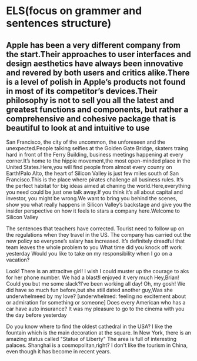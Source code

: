 # ELS(focus on grammer and sentences structure)

## Apple has been a very different company from the start.Their approaches to user interfaces and design aesthetics have always been innovative and revered by both users and critics alike.There is a level of polish in Apple’s products not found in most of its competitor’s devices.Their philosophy is not to sell you all the latest and greatest functions and components, but rather a comprehensive and cohesive package that is beautiful to look at and intuitive to use

San Francisco, the city of the uncommon, the unforeseen and the unexpected.People talking selfies at the Golden Gate Bridge, skaters traing hard in front of the Ferry Building, business meetings happening at every corner.It’s home to the hippie movement,the most open-minded place in the United States.Here,you will find people from almost every counry on Earth!Palo Alto, the heart of Silicon Valley is just few miles south of San Francisco.This is the place where pirates challenge all business rules. It’s the perfect habitat for big ideas aimed at chaning the world.Here,everything you need could be just one talk away.If you think it’s all about capital and investor, you might be wrong.We want to bring you behind the scenes, show you what really happens in Silicon Valley’s backstage and give you the insider perspective on how it feels to stars a company here.Welcome to Silicon Valley

The sentences that teachers have corrected.
Tourist need to follow up on the regulations when they travel in the US.
The company has carried out the new policy so everyone’s salary has increased.
It’s definitely dreadful that team leaves the whole problem to you
What time did you knock off work yesterday
Would you like to take on my responsibility when I go on a vacation?

Look! There is an attracitve girl! I wish I could muster up the courage to aks for her phone number.
We had a blast!I enjoyed it very much
Hey,Brian! Could you but me some slack?I’ve been working all day!
Oh, my gosh! We did have so much fun before,but she still dated another guy,Was she underwhelmeed by my love?
[underwhelmed: feeling no excitement about or admiration  for something or someone]
Does every American who has a car have auto insurance?
It was my pleasure to go to the cinema with you the day before yesterday

Do you know where to find the oldest cathedral in the USA?
I like the fountain which is the main decoration at the square.
In New York, there is an amazing status called "Statue of Liberty"
The area is full of interesting palaces.
Shanghai is a cosmopolitan,right?
I don't like the tourism in China, even though it has become in recent years.